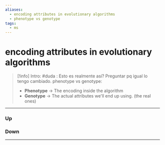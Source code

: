 ```yaml
---
aliases:
  - encoding attributes in evolutionary algorithms
  - phenotype vs genotype
tags:
  - ms
---
```

# encoding attributes in evolutionary algorithms
> [!info] Intro: 
>#duda : Esto es realmente así? Preguntar pq igual lo tengo cambiado. 
>phenotype vs genotype: 
> - **Phenotype** -> The encoding inside the algorithm
> -  **Genotype** -> The actual attributes we'll end up using. (the real ones)


***
### Up
### Down
***
